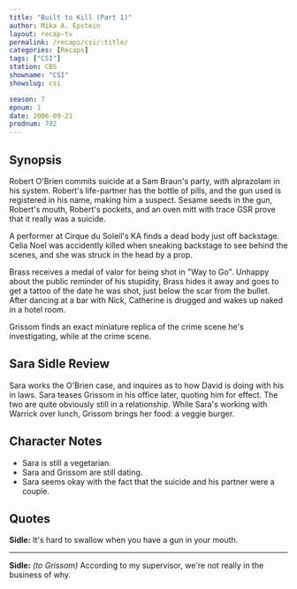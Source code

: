 ```yaml
---
title: "Built to Kill (Part 1)"
author: Mika A. Epstein
layout: recap-tv
permalink: /recaps/csi/:title/
categories: [Recaps]
tags: ["CSI"]
station: CBS
showname: "CSI"
showslug: csi

season: 7
epnum: 1
date: 2006-09-21
prodnum: 702  
---
```


## Synopsis

Robert O'Brien commits suicide at a Sam Braun's  party, with alprazolam in his system. Robert's life-partner has the bottle of pills, and the gun used is registered in his name, making him a suspect. Sesame seeds in the gun, Robert's mouth, Robert's pockets, and an oven mitt with trace GSR prove that it really was a suicide.

A performer at Cirque du Soleil's KA finds a dead body just off backstage. Celia Noel was accidently killed when sneaking backstage to see behind the scenes, and she was struck in the head by a prop.

Brass receives a medal of valor for being shot in "Way to Go". Unhappy about the public reminder of his stupidity, Brass hides it away and goes to get a tattoo of the date he was shot, just below the scar from the bullet. After dancing at a bar with Nick, Catherine is drugged and wakes up naked in a hotel room. 

Grissom finds an exact miniature replica of the crime scene he's investigating, while at the crime scene.

## Sara Sidle Review

Sara works the O'Brien case, and inquires as to how David is doing with his in laws. Sara teases Grissom in his office later, quoting him for effect. The two are quite obviously still in a relationship. While Sara's working with Warrick over lunch, Grissom brings her food: a veggie burger.

## Character Notes

* Sara is still a vegetarian.  
* Sara and Grissom are still dating.  
* Sara seems okay with the fact that the suicide and his partner were a couple.

## Quotes

**Sidle:** It's hard to swallow when you have a gun in your mouth.  

- - -

**Sidle:** _(to Grissom)_ According to my supervisor, we're not really in the business of why.

